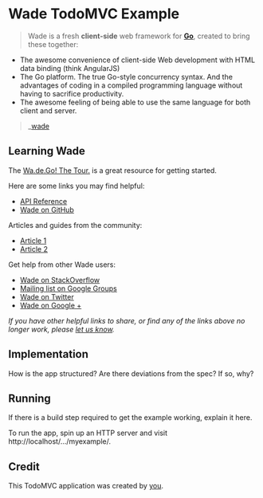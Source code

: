 # Wade TodoMVC Example

> Wade is a fresh **client-side** web framework for [**Go**](http://golang.org), created to bring these together:
* The awesome convenience of client-side Web development with HTML data binding (think AngularJS)
* The Go platform. The true Go-style concurrency syntax. And the advantages of coding in a compiled programming language without having to sacrifice productivity.
* The awesome feeling of being able to use the same language for both client and server.

> _[wade](https://github.com/phaikawl/wade)


## Learning Wade

The [Wa.de.Go! The Tour.](http://phaikawl.gitbooks.io/wa-de-go-the-tour/) is a great resource for getting started.

Here are some links you may find helpful:

* [API Reference](https://godoc.org/github.com/phaikawl/wade)
* [Wade on GitHub](https://github.com/phaikawl/wade)

Articles and guides from the community:

* [Article 1]()
* [Article 2]()

Get help from other Wade users:

* [Wade on StackOverflow](http://stackoverflow.com/questions/tagged/____)
* [Mailing list on Google Groups]()
* [Wade on Twitter](http://twitter.com/____)
* [Wade on Google +]()

_If you have other helpful links to share, or find any of the links above no longer work, please [let us know](https://github.com/tastejs/todomvc/issues)._


## Implementation

How is the app structured? Are there deviations from the spec? If so, why?


## Running

If there is a build step required to get the example working, explain it here.

To run the app, spin up an HTTP server and visit http://localhost/.../myexample/.


## Credit

This TodoMVC application was created by [you]().

